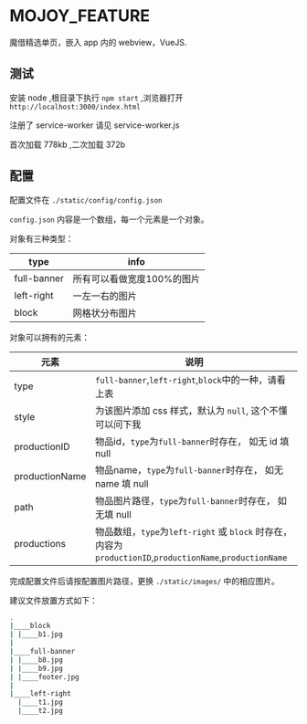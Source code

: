 # MOJOY_FEATURE
魔借精选单页，嵌入 app 内的 webview，VueJS.

## 测试

安装 node ,根目录下执行 `npm start` ,浏览器打开 `http://localhost:3000/index.html`

注册了 service-worker 请见 service-worker.js 

首次加载 778kb ,二次加载 372b

## 配置

配置文件在 `./static/config/config.json`

`config.json` 内容是一个数组，每一个元素是一个对象。

对象有三种类型：

type | info
--- | ---
full-banner | 所有可以看做宽度100%的图片
left-right | 一左一右的图片
block | 网格状分布图片

对象可以拥有的元素：

元素 | 说明
--- | ---
type | `full-banner`,`left-right`,`block`中的一种，请看上表
style | 为该图片添加 css 样式，默认为 `null`, 这个不懂可以问下我
productionID | 物品id，`type`为`full-banner`时存在， 如无 id 填 null
productionName | 物品name，`type`为`full-banner`时存在， 如无 name 填 null
path | 物品图片路径，`type`为`full-banner`时存在， 如无填 null
productions | 物品数组，`type`为`left-right` 或 `block` 时存在，内容为`productionID`,`productionName`,`productionName`

完成配置文件后请按配置图片路径，更换 `./static/images/` 中的相应图片。

建议文件放置方式如下：

```bash
.
|____block
| |____b1.jpg
|
|____full-banner
| |____b8.jpg
| |____b9.jpg
| |____footer.jpg
|
|____left-right
  |____t1.jpg
  |____t2.jpg
```